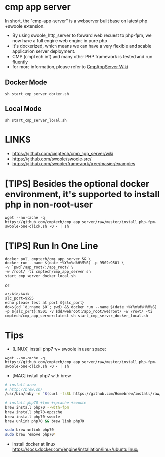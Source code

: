 # cmp app server

In short, the "cmp-app-server" is a webserver built base on latest php +swoole extension.

* By using swoole_http_server to forward web request to php-fpm, we now have a full engine web engine in pure php
* It's dockerized, which means we can have a very flexible and scable application server deployment.
* CMP (cmpTech.inf) and many other PHP framework is tested and run fluently
* for more information, please refer to [CmpAppServer Wiki](https://github.com/cmptech/cmp_app_server/wiki)

## Docker Mode

```
sh start_cmp_server_docker.sh
```

## Local Mode

```
sh start_cmp_server_local.sh
```

# LINKS

* https://github.com/cmptech/cmp_app_server/wiki
* https://github.com/swoole/swoole-src/
* https://github.com/swoole/framework/tree/master/examples

# [TIPS] Besides the optional docker environment, it's supported to install php in non-root-user

```
wget --no-cache -q https://github.com/cmptech/cmp_app_server/raw/master/install-php-fpm-swoole-one-click.sh -O - | sh
```

# [TIPS] Run In One Line

```
docker pull cmptech/cmp_app_server && \
docker run --name $(date +%Y%m%d%H%M%S) -p 9502:9501 \
-v `pwd`/app_root/:/app_root/ \
-w /root/ -ti cmptech/cmp_app_server sh start_cmp_server_docker_local.sh
```

or

```
#!/bin/bash
slc_port=9555
echo please test at port ${slc_port}
dd=$(cd `dirname $0`; pwd) && docker run --name $(date +%Y%m%d%H%M%S) -p ${slc_port}:9501 -v $dd/webroot:/app_root/webroot/ -w /root/ -ti cmptech/cmp_app_server:latest sh start_cmp_server_docker_local.sh
```


# Tips

* [LINUX] install php7 w+ swoole in user space:
```
wget --no-cache -q https://github.com/cmptech/cmp_app_server/raw/master/install-php-fpm-swoole-one-click.sh -O - | sh
```

* [MAC] install php7 with brew
```bash
# install brew
# http://brew.sh/
/usr/bin/ruby -e "$(curl -fsSL https://github.com/Homebrew/install/raw/master/install)"

# install php70 +fpm +opcache +swoole
brew install php70 --with-fpm
brew install php70-opcache
brew install php70-swoole
brew unlink php70 && brew link php70

sudo brew unlink php70
sudo brew remove php70*
```

* install docker at linux
https://docs.docker.com/engine/installation/linux/ubuntulinux/
